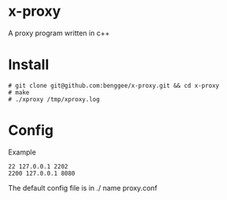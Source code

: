 # x-proxy
A proxy program written in c++

# Install
```
# git clone git@github.com:benggee/x-proxy.git && cd x-proxy
# make 
# ./xproxy /tmp/xproxy.log 
```

# Config

Example 
```
22 127.0.0.1 2202
2200 127.0.0.1 8080
```

The default config file is in ./  name proxy.conf
